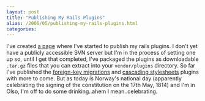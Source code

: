 ```yaml
---
layout: post
title: "Publishing My Rails Plugins"
alias: /2006/05/publishing-my-rails-plugins.html
categories:
---
```

I've created [a page](https://github.com/harukizaemon/redhillonrails) where I've started to publish my rails plugins. I don't yet have a publicly accessible SVN server but I'm in the process of setting one up so, until I get that completed, I've packaged the plugins as downloadable `.tar.gz` files that you can extract into your `vendor/plugins` directory. So far I've published the [foreign-key migrations](/blog/2006/05/17/auto-generate-foreign-key-constraints-in-rails) and [cascading stylesheets](/blog/2006/05/02/more-managing-multiple-rails-environments) plugins with more to come. But as today is Norway's national day (apparently celebrating the signing of the constitution on the 17th May, 1814) and I'm in Olso, I'm off to do some drinking..ahem I mean..celebrating.
